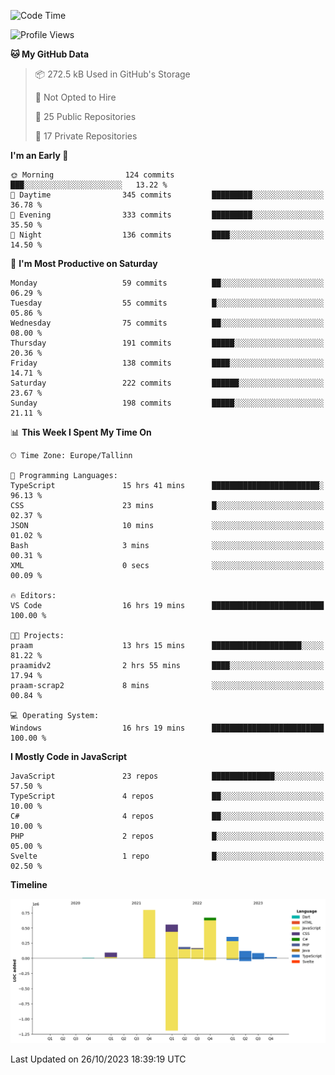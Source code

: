 <!--START_SECTION:waka-->
![Code Time](http://img.shields.io/badge/Code%20Time-433%20hrs%2050%20mins-blue)

![Profile Views](http://img.shields.io/badge/Profile%20Views-1-blue)

**🐱 My GitHub Data** 

> 📦 272.5 kB Used in GitHub's Storage 
 > 
> 🚫 Not Opted to Hire
 > 
> 📜 25 Public Repositories 
 > 
> 🔑 17 Private Repositories 
 > 
**I'm an Early 🐤** 

```text
🌞 Morning                124 commits         ███░░░░░░░░░░░░░░░░░░░░░░   13.22 % 
🌆 Daytime                345 commits         █████████░░░░░░░░░░░░░░░░   36.78 % 
🌃 Evening                333 commits         █████████░░░░░░░░░░░░░░░░   35.50 % 
🌙 Night                  136 commits         ████░░░░░░░░░░░░░░░░░░░░░   14.50 % 
```
📅 **I'm Most Productive on Saturday** 

```text
Monday                   59 commits          ██░░░░░░░░░░░░░░░░░░░░░░░   06.29 % 
Tuesday                  55 commits          █░░░░░░░░░░░░░░░░░░░░░░░░   05.86 % 
Wednesday                75 commits          ██░░░░░░░░░░░░░░░░░░░░░░░   08.00 % 
Thursday                 191 commits         █████░░░░░░░░░░░░░░░░░░░░   20.36 % 
Friday                   138 commits         ████░░░░░░░░░░░░░░░░░░░░░   14.71 % 
Saturday                 222 commits         ██████░░░░░░░░░░░░░░░░░░░   23.67 % 
Sunday                   198 commits         █████░░░░░░░░░░░░░░░░░░░░   21.11 % 
```


📊 **This Week I Spent My Time On** 

```text
🕑︎ Time Zone: Europe/Tallinn

💬 Programming Languages: 
TypeScript               15 hrs 41 mins      ████████████████████████░   96.13 % 
CSS                      23 mins             █░░░░░░░░░░░░░░░░░░░░░░░░   02.37 % 
JSON                     10 mins             ░░░░░░░░░░░░░░░░░░░░░░░░░   01.02 % 
Bash                     3 mins              ░░░░░░░░░░░░░░░░░░░░░░░░░   00.31 % 
XML                      0 secs              ░░░░░░░░░░░░░░░░░░░░░░░░░   00.09 % 

🔥 Editors: 
VS Code                  16 hrs 19 mins      █████████████████████████   100.00 % 

🐱‍💻 Projects: 
praam                    13 hrs 15 mins      ████████████████████░░░░░   81.22 % 
praamidv2                2 hrs 55 mins       ████░░░░░░░░░░░░░░░░░░░░░   17.94 % 
praam-scrap2             8 mins              ░░░░░░░░░░░░░░░░░░░░░░░░░   00.84 % 

💻 Operating System: 
Windows                  16 hrs 19 mins      █████████████████████████   100.00 % 
```

**I Mostly Code in JavaScript** 

```text
JavaScript               23 repos            ██████████████░░░░░░░░░░░   57.50 % 
TypeScript               4 repos             ██░░░░░░░░░░░░░░░░░░░░░░░   10.00 % 
C#                       4 repos             ██░░░░░░░░░░░░░░░░░░░░░░░   10.00 % 
PHP                      2 repos             █░░░░░░░░░░░░░░░░░░░░░░░░   05.00 % 
Svelte                   1 repo              █░░░░░░░░░░░░░░░░░░░░░░░░   02.50 % 
```



**Timeline**

![Lines of Code chart](https://raw.githubusercontent.com/Piilu/Piilu/main/assets/bar_graph.png)


 Last Updated on 26/10/2023 18:39:19 UTC
<!--END_SECTION:waka-->